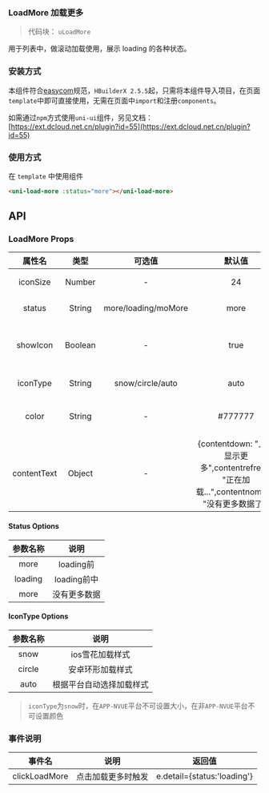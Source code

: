 

### LoadMore 加载更多
> 代码块： `uLoadMore`


用于列表中，做滚动加载使用，展示 loading 的各种状态。

### 安装方式

本组件符合[easycom](https://uniapp.dcloud.io/collocation/pages?id=easycom)规范，`HBuilderX 2.5.5`起，只需将本组件导入项目，在页面`template`中即可直接使用，无需在页面中`import`和注册`components`。

如需通过`npm`方式使用`uni-ui`组件，另见文档：[https://ext.dcloud.net.cn/plugin?id=55](https://ext.dcloud.net.cn/plugin?id=55)

### 使用方式

在 ``template`` 中使用组件

```html
<uni-load-more :status="more"></uni-load-more>
```

## API

### LoadMore Props

|属性名			|类型		|	可选值											|默认值	|说明	|
|:-:				|:-:		|:-:												|:-:		|:-:														|
|iconSize		|Number	|-													|24			|指定图标大小			|
|status			|String	|more/loading/moMore				|more		|loading 的状态		|
|showIcon		|Boolean|-													|true		|是否显示 loading 图标				|
|iconType		|String	|snow/circle/auto						|auto		|指定图标样式|
|color			|String	|-													|#777777	|图标和文字颜色		|
|contentText|Object|-	|{contentdown: "上拉显示更多",contentrefresh: "正在加载...",contentnomore: "没有更多数据了"}|各状态文字说明	|


#### Status Options
|参数名称	|说明				|
|:-:		|:-:				|
|more		|loading前		|
|loading|loading前中	|
|more		|没有更多数据	|

#### IconType Options
|参数名称	|说明									|
|:-:		|:-:									|
|snow		|ios雪花加载样式				|
|circle	|安卓环形加载样式				|
|auto		|根据平台自动选择加载样式	|




> `iconType`为`snow`时，在`APP-NVUE`平台不可设置大小，在非`APP-NVUE`平台不可设置颜色



### 事件说明

|事件名					|说明				|返回值						|
|:-:						|:-:				|:-:						|
|clickLoadMore	|点击加载更多时触发	|e.detail={status:'loading'}|

